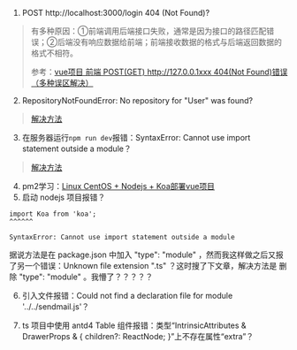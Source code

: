 1. POST http://localhost:3000/login 404 (Not Found)?
> 有多种原因：①前端调用后端接口失败，通常是因为接口的路径匹配错误；②后端没有响应数据给前端；前端接收数据的格式与后端返回数据的格式不相符。
> 
> 参考：[vue项目 前端 POST(GET) http://127.0.0.1xxx 404(Not Found)错误 （多种误区解决）](https://blog.csdn.net/qq_44163269/article/details/105442612)


2. RepositoryNotFoundError: No repository for "User" was found?
> [解决方法](https://www.cnblogs.com/yyh28/p/14241023.html)

3. 在服务器运行`npm run dev`报错：SyntaxError: Cannot use import statement outside a module？
> [解决方法](https://blog.csdn.net/weixin_43094085/article/details/114832738)

4. pm2学习：[Linux CentOS + Nodejs + Koa部署vue项目](https://blog.csdn.net/lihefei_coder/article/details/102469510)
5. 启动 nodejs 项目报错？
```
import Koa from 'koa';
^^^^^^

SyntaxError: Cannot use import statement outside a module
```
据说方法是在 package.json 中加入 "type": "module" ，然而我这样做之后又报了另一个错误：Unknown file extension ".ts" ？这时搜了下文章，解决方法是 删除 "type": "module" 。我懵了？？？？？

6. 引入文件报错：Could not find a declaration file for module '../../sendmail.js'？

7. ts 项目中使用 antd4 Table 组件报错：类型“IntrinsicAttributes & DrawerProps & { children?: ReactNode; }”上不存在属性“extra”？
```

```
